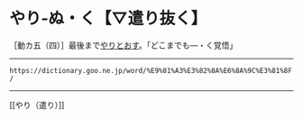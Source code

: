 # やり‐ぬ・く【▽遣り抜く】

［動カ五（四）］最後まで[やりとおす](やりとおす（遣り通す）)。「どこまでも―・く覚悟」

---
`https://dictionary.goo.ne.jp/word/%E9%81%A3%E3%82%8A%E6%8A%9C%E3%81%8F/`

---
[[やり（遣り）]]